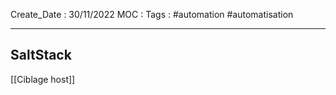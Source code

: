 Create_Date : 30/11/2022
MOC : 
Tags : #automation #automatisation

----------------------------------

## SaltStack

[[Ciblage host]]